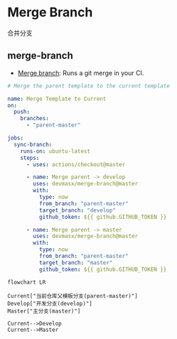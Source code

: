 # Merge Branch

合并分支

## merge-branch

- [Merge branch](https://github.com/marketplace/actions/merge-branch): Runs a git merge in your CI.

```yml
# Merge the parent template to the current template

name: Merge Template to Current
on:
  push:
    branches:
      - "parent-master"

jobs:
  sync-branch:
    runs-on: ubuntu-latest
    steps:
      - uses: actions/checkout@master

      - name: Merge parent -> develop
        uses: devmasx/merge-branch@master
        with:
          type: now
          from_branch: "parent-master"
          target_branch: "develop"
          github_token: ${{ github.GITHUB_TOKEN }}

      - name: Merge parent -> master
        uses: devmasx/merge-branch@master
        with:
          type: now
          from_branch: "parent-master"
          target_branch: "master"
          github_token: ${{ github.GITHUB_TOKEN }}
```

```mermaid
flowchart LR

Current["当前仓库父模板分支(parent-master)"]
Develop["开发分支(develop)"]
Master["主分支(master)"]

Current-->Develop
Current-->Master
```
